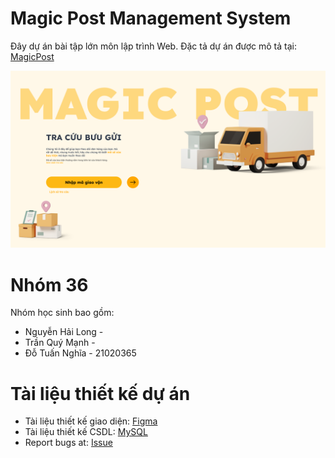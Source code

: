 # Magic Post Management System

Đây dự án bài tập lớn môn lập trình Web. Đặc tả dự án được mô tả tại: [MagicPost](https://itest.com.vn/lects/webappdev/mockproj/magic-post.htm)

![preview tracking view](./assets//Tracking%201.png)
# Nhóm 36
Nhóm học sinh bao gồm:
- Nguyễn Hải Long - 
- Trần Quý Mạnh - 
- Đỗ Tuấn Nghĩa - 21020365

# Tài liệu thiết kế dự án
- Tài liệu thiết kế giao diện: [Figma](https://www.figma.com/file/nDvTg3liOZLjnZAYmAEqWs/MagicPost?type=design&node-id=0%3A1&mode=design&t=KdAfw7NJhgm1SZ7L-1)
- Tài liệu thiết kế CSDL: [MySQL]()
- Report bugs at: [Issue](https://github.com/ncnuet/magic_post/issues)